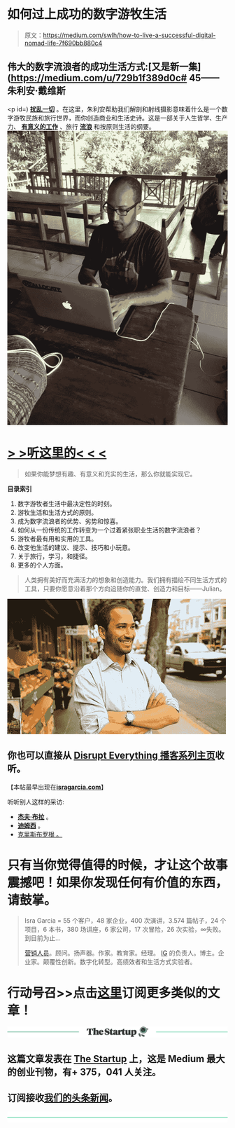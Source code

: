 # 如何过上成功的数字游牧生活

> 原文：<https://medium.com/swlh/how-to-live-a-successful-digital-nomad-life-7f690bb880c4>

## 伟大的数字流浪者的成功生活方式:[又是新一集](https://medium.com/u/729b1f389d0c# 45——朱利安·戴维斯</h1><p id=) [**扰乱一切**](https://isragarcia.es/disrupt-everything/) 。在这里，朱利安帮助我们解剖和射线摄影意味着什么是一个数字游牧民族和旅行世界，而你创造商业和生活史诗。这是一部关于人生哲学、生产力、 [**有意义的工作**](https://seths.blog/2017/10/important-popular-or-viral/) 、旅行 [**流浪**](https://vagabonding.net/) 和按原则生活的纲要。![](img/df263c741410bf6530c9188410caf47c.png)

# [> >听这里的< < <](https://isragarcia.es/disrupt-everything/?name=2018-07-27_45_dep_-_julian_davis.mp3)

> 如果你能梦想有趣、有意义和充实的生活，那么你就能实现它。

**目录索引**

1.  数字游牧者生活中最决定性的时刻。
2.  游牧生活和生活方式的原则。
3.  成为数字流浪者的优势、劣势和惊喜。
4.  如何从一份传统的工作转变为一个过着紧张职业生活的数字流浪者？
5.  游牧者最有用和实用的工具。
6.  改变他生活的建议、提示、技巧和小玩意。
7.  关于旅行，学习，和捷径。
8.  更多的个人方面。

> 人类拥有美好而充满活力的想象和创造能力。我们拥有描绘不同生活方式的工具，只要你愿意沿着那个方向追随你的直觉、创造力和目标——Julian。

![](img/ac46ee33263a00d92b31c69a04af1d5b.png)

## 你也可以直接从 [Disrupt Everything 播客系列主页](https://isragarcia.es/disrupt-everything/)收听。

【本帖最早出现在[**isragarcia.com**](https://isragarcia.com/chris-brogan-human-business)】

听听别人这样的采访:

*   [**杰夫·布拉**](https://isragarcia.com/jeff-bullas-podcast-interview) 。
*   [**迪姆西**](https://isragarcia.com/tim-west-food-hacking-life-hacking) 。
*   [克里斯布罗根 。](https://isragarcia.com/chris-brogan-human-business)

# 只有当你觉得值得的时候，才让这个故事震撼吧！如果你发现任何有价值的东西，请鼓掌。

> Isra Garcia = 55 个客户，48 家企业，400 次演讲，3.574 篇帖子，24 个项目，6 本书，380 场讲座，6 家公司，17 次冒险，26 次实验，∞失败。到目前为止…
> 
> [营销人员](https://isragarcia.com/wp/marketer)。顾问。扬声器。作家。教育家。经理。 [IG](http://thisisig.com) 的负责人。博主。企业家。颠覆性创新。数字化转型。高绩效者和生活方式实验者。

# 行动号召>>点击[这里](http://feeds.feedburner.com/isragarcia)订阅更多类似的文章！

[![](img/308a8d84fb9b2fab43d66c117fcc4bb4.png)](https://medium.com/swlh)

## 这篇文章发表在 [The Startup](https://medium.com/swlh) 上，这是 Medium 最大的创业刊物，有+ 375，041 人关注。

## 订阅接收[我们的头条新闻](http://growthsupply.com/the-startup-newsletter/)。

[![](img/b0164736ea17a63403e660de5dedf91a.png)](https://medium.com/swlh)